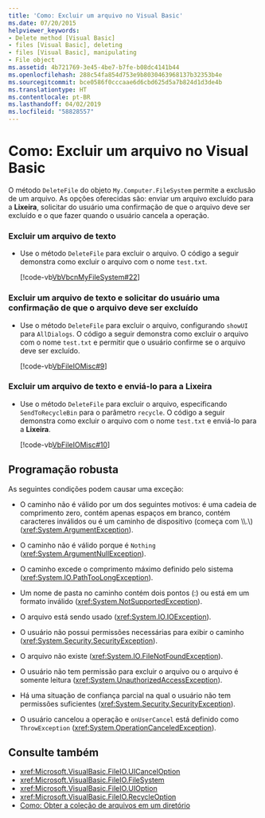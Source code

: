 ```yaml
---
title: 'Como: Excluir um arquivo no Visual Basic'
ms.date: 07/20/2015
helpviewer_keywords:
- Delete method [Visual Basic]
- files [Visual Basic], deleting
- files [Visual Basic], manipulating
- File object
ms.assetid: 4b721769-3e45-4be7-b7fe-b08dc4141b44
ms.openlocfilehash: 288c54fa854d753e9b8030463968137b32353b4e
ms.sourcegitcommit: bce0586f0cccaae6d6cbd625d5a7b824d1d3de4b
ms.translationtype: HT
ms.contentlocale: pt-BR
ms.lasthandoff: 04/02/2019
ms.locfileid: "58828557"
---
```

# <a name="how-to-delete-a-file-in-visual-basic"></a>Como: Excluir um arquivo no Visual Basic
O método `DeleteFile` do objeto `My.Computer.FileSystem` permite a exclusão de um arquivo. As opções oferecidas são: enviar um arquivo excluído para a **Lixeira**, solicitar do usuário uma confirmação de que o arquivo deve ser excluído e o que fazer quando o usuário cancela a operação.  
  
### <a name="to-delete-a-text-file"></a>Excluir um arquivo de texto  
  
-   Use o método `DeleteFile` para excluir o arquivo. O código a seguir demonstra como excluir o arquivo com o nome `test.txt`.  
  
     [!code-vb[VbVbcnMyFileSystem#22](~/samples/snippets/visualbasic/VS_Snippets_VBCSharp/VbVbcnMyFileSystem/VB/Class1.vb#22)]  
  
### <a name="to-delete-a-text-file-and-ask-the-user-to-confirm-that-the-file-should-be-deleted"></a>Excluir um arquivo de texto e solicitar do usuário uma confirmação de que o arquivo deve ser excluído  
  
-   Use o método `DeleteFile` para excluir o arquivo, configurando `showUI` para `AllDialogs`. O código a seguir demonstra como excluir o arquivo com o nome `test.txt` e permitir que o usuário confirme se o arquivo deve ser excluído.  
  
     [!code-vb[VbFileIOMisc#9](~/samples/snippets/visualbasic/VS_Snippets_VBCSharp/VbFileIOMisc/VB/Class1.vb#9)]  
  
### <a name="to-delete-a-text-file-and-send-it-to-the-recycle-bin"></a>Excluir um arquivo de texto e enviá-lo para a Lixeira  
  
-   Use o método `DeleteFile` para excluir o arquivo, especificando `SendToRecycleBin` para o parâmetro `recycle`. O código a seguir demonstra como excluir o arquivo com o nome `test.txt` e enviá-lo para a **Lixeira**.  
  
     [!code-vb[VbFileIOMisc#10](~/samples/snippets/visualbasic/VS_Snippets_VBCSharp/VbFileIOMisc/VB/Class1.vb#10)]  
  
## <a name="robust-programming"></a>Programação robusta  
 As seguintes condições podem causar uma exceção:  
  
-   O caminho não é válido por um dos seguintes motivos: é uma cadeia de comprimento zero, contém apenas espaços em branco, contém caracteres inválidos ou é um caminho de dispositivo (começa com \\\\.\\) (<xref:System.ArgumentException>).  
  
-   O caminho não é válido porque é `Nothing` (<xref:System.ArgumentNullException>).  
  
-   O caminho excede o comprimento máximo definido pelo sistema (<xref:System.IO.PathTooLongException>).  
  
-   Um nome de pasta no caminho contém dois pontos (:) ou está em um formato inválido (<xref:System.NotSupportedException>).  
  
-   O arquivo está sendo usado (<xref:System.IO.IOException>).  
  
-   O usuário não possui permissões necessárias para exibir o caminho (<xref:System.Security.SecurityException>).  
  
-   O arquivo não existe (<xref:System.IO.FileNotFoundException>).  
  
-   O usuário não tem permissão para excluir o arquivo ou o arquivo é somente leitura (<xref:System.UnauthorizedAccessException>).  
  
-   Há uma situação de confiança parcial na qual o usuário não tem permissões suficientes (<xref:System.Security.SecurityException>).  
  
-   O usuário cancelou a operação e `onUserCancel` está definido como `ThrowException` (<xref:System.OperationCanceledException>).  
  
## <a name="see-also"></a>Consulte também

- <xref:Microsoft.VisualBasic.FileIO.UICancelOption>
- <xref:Microsoft.VisualBasic.FileIO.FileSystem>
- <xref:Microsoft.VisualBasic.FileIO.UIOption>
- <xref:Microsoft.VisualBasic.FileIO.RecycleOption>
- [Como: Obter a coleção de arquivos em um diretório](../../../../visual-basic/developing-apps/programming/drives-directories-files/how-to-get-the-collection-of-files-in-a-directory.md)

